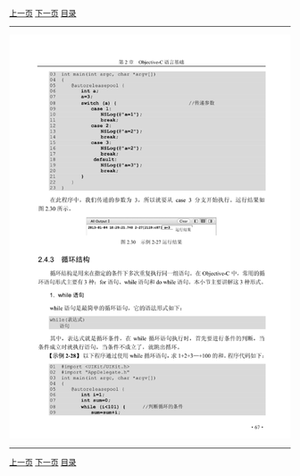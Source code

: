 [上一页](079.md) [下一页](081.md) [目录](../README.md)

***

![080](../images/080.png)

***

[上一页](079.md) [下一页](081.md) [目录](../README.md)